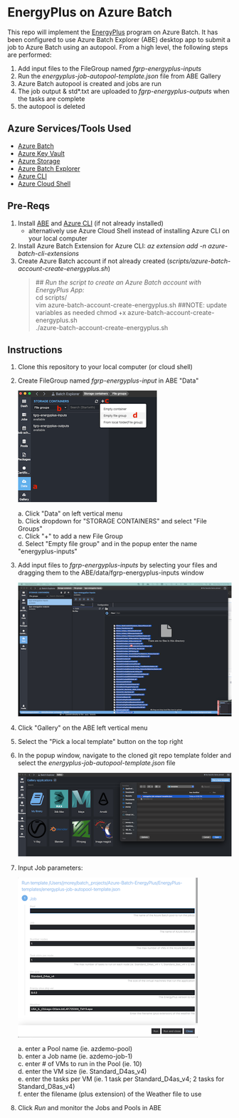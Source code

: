 # EnergyPlus on Azure Batch
This repo will implement the [EnergyPlus](https://energyplus.net/) program on Azure Batch.  It has been configured to use Azure Batch Explorer (ABE) desktop app to submit a job to Azure Batch using an autopool.  From a high level, the following steps are performed:


  1. Add input files to the FileGroup named _fgrp-energyplus-inputs_  
  2. Run the _energyplus-job-autopool-template.json_ file from ABE Gallery  
  3. Azure Batch autopool is created and jobs are run 
  5. The job output & std*.txt are uploaded to _fgrp-energyplus-outputs_ when the tasks are complete  
  6. the autopool is deleted  

## Azure Services/Tools Used
  - [Azure Batch](https://docs.microsoft.com/en-us/azure/batch/)
  - [Azure Key Vault](https://docs.microsoft.com/en-us/azure/key-vault/general/)
  - [Azure Storage](https://docs.microsoft.com/en-us/azure/storage/blobs/)
  - [Azure Batch Explorer](https://azure.github.io/BatchExplorer/)
  - [Azure CLI](https://docs.microsoft.com/en-us/cli/azure/)
  - [Azure Cloud Shell](https://docs.microsoft.com/en-us/azure/cloud-shell/overview)


## Pre-Reqs
  1. Install [ABE](https://azure.github.io/BatchExplorer/) and [Azure CLI](https://docs.microsoft.com/en-us/cli/azure/install-azure-cli) (if not already installed)
      - alternatively use Azure Cloud Shell instead of installing Azure CLI on your local computer  
  2. Install Azure Batch Extension for Azure CLI:  _az extension add -n azure-batch-cli-extensions_  
  4. Create Azure Batch account if not already created (_scripts/azure-batch-account-create-energyplus.sh_)  
      > \## _Run the script to create an Azure Batch account with EnergyPlus App:_  
      > cd scripts/  
      > vim azure-batch-account-create-energyplus.sh  ##NOTE: update variables as needed
      > chmod +x azure-batch-account-create-energyplus.sh  
      > ./azure-batch-account-create-energyplus.sh  


## Instructions
  1. Clone this repository to your local computer (or cloud shell)  
  2. Create FileGroup named _fgrp-energyplus-input_ in ABE "Data"  

      ![ABE File Group Create](./images/ABE-data-fgrp.png)  
      
      a.  Click "Data" on left vertical menu  
      b.  Click dropdown for "STORAGE CONTAINERS" and select "File Groups"  
      c.  Click "+" to add a new File Group  
      d.  Select "Empty file group" and in the popup enter the name "energyplus-inputs"  
      
  3.  Add input files to _fgrp-energyplus-inputs_ by selecting your files and dragging them to the ABE/data/fgrp-energyplus-inputs window  
    
      ![ABE Add Input Files](./images/ABE-fgrp-add-files.png)  
      
  4.  Click "Gallery" on the ABE left vertical menu  
  5.  Select the "Pick a local template" button on the top right  
  6.  In the popup window, navigate to the cloned git repo template folder and select the _energyplus-job-autopool-template.json_ file  
  
      ![ABE Template](./images/ABE-gallery-template.png)
      
  7.  Input Job parameters:  

       ![ABE Job popup](./images/ABE-job-popup.png) 
 
       a.  enter a Pool name (ie. azdemo-pool)  
       b.  enter a Job name  (ie. azdemo-job-1)  
       c.  enter # of VMs to run in the Pool (ie. 10)  
       d.  enter the VM size (ie. Standard_D4as_v4)  
       e.  enter the tasks per VM (ie. 1 task per Standard_D4as_v4; 2 tasks for Standard_D8as_v4)  
       f.  enter the filename (plus extension) of the Weather file to use  
       
  8.  Click _Run_ and monitor the Jobs and Pools in ABE
